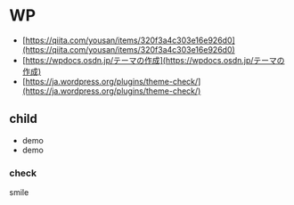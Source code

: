 # WP

* [https://qiita.com/yousan/items/320f3a4c303e16e926d0](https://qiita.com/yousan/items/320f3a4c303e16e926d0)
* [https://wpdocs.osdn.jp/テーマの作成](https://wpdocs.osdn.jp/テーマの作成)
* [https://ja.wordpress.org/plugins/theme-check/](https://ja.wordpress.org/plugins/theme-check/)



## child

* demo
* demo



### check

smile



